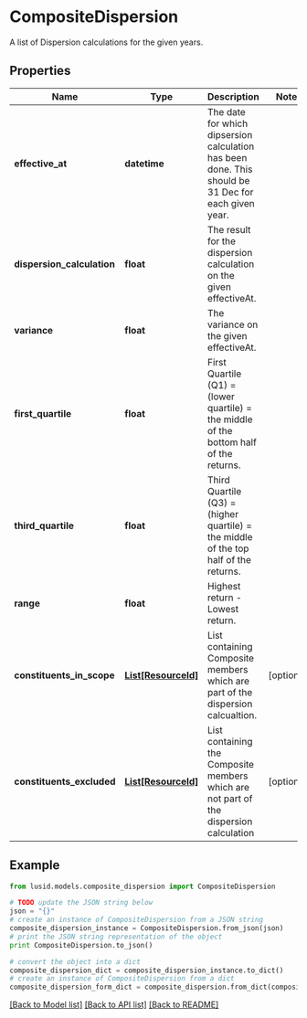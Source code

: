 # CompositeDispersion

A list of Dispersion calculations for the given years.

## Properties
Name | Type | Description | Notes
------------ | ------------- | ------------- | -------------
**effective_at** | **datetime** | The date for which dipsersion calculation has been done. This should be 31 Dec for each given year. | 
**dispersion_calculation** | **float** | The result for the dispersion calculation on the given effectiveAt. | 
**variance** | **float** | The variance on the given effectiveAt. | 
**first_quartile** | **float** | First Quartile (Q1) &#x3D;  (lower quartile) &#x3D; the middle of the bottom half of the returns. | 
**third_quartile** | **float** | Third Quartile (Q3) &#x3D;  (higher quartile) &#x3D; the middle of the top half of the returns. | 
**range** | **float** | Highest return - Lowest return. | 
**constituents_in_scope** | [**List[ResourceId]**](ResourceId.md) | List containing Composite members which are part of the dispersion calcualtion. | [optional] 
**constituents_excluded** | [**List[ResourceId]**](ResourceId.md) | List containing the Composite members which are not part of the dispersion calculation | [optional] 

## Example

```python
from lusid.models.composite_dispersion import CompositeDispersion

# TODO update the JSON string below
json = "{}"
# create an instance of CompositeDispersion from a JSON string
composite_dispersion_instance = CompositeDispersion.from_json(json)
# print the JSON string representation of the object
print CompositeDispersion.to_json()

# convert the object into a dict
composite_dispersion_dict = composite_dispersion_instance.to_dict()
# create an instance of CompositeDispersion from a dict
composite_dispersion_form_dict = composite_dispersion.from_dict(composite_dispersion_dict)
```
[[Back to Model list]](../README.md#documentation-for-models) [[Back to API list]](../README.md#documentation-for-api-endpoints) [[Back to README]](../README.md)



